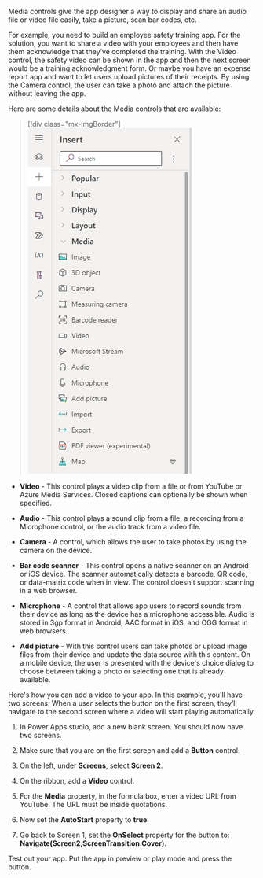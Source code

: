 Media controls give the app designer a way to display and share an audio file or video file easily, take a picture, scan bar codes, etc.

For example, you need to build an employee safety training app. For the solution, you want to share a video with your employees and then have them acknowledge that they’ve completed the training. With the Video control, the safety video can be shown in the app and then the next screen would be a training acknowledgment form. Or maybe you have an expense report app and want to let users upload pictures of their receipts. By using the Camera control, the user can take a photo and attach the picture without leaving the app.

Here are some details about the Media controls that are available:

> [!div class="mx-imgBorder"]
> ![Screenshot of the media controls menu.](../media/media-new.png)

-   **Video** - This control plays a video clip from a file or from YouTube or Azure Media Services. Closed captions can optionally be shown when specified.

-   **Audio** - This control plays a sound clip from a file, a recording from a Microphone control, or the audio track from a video file.

-   **Camera** - A control, which allows the user to take photos by using the camera on the device.

-   **Bar code scanner** - This control opens a native scanner on an Android or iOS device. The scanner automatically detects a barcode, QR code, or data-matrix code when in view. The control doesn't support scanning in a web browser.

-   **Microphone** - A control that allows app users to record sounds from their device as long as the device has a microphone accessible. Audio is stored in 3gp format in Android, AAC format in iOS, and OGG format in web browsers.

-   **Add picture** - With this control users can take photos or upload image files from their device and update the data source with this content. On a mobile device, the user is presented with the device's choice dialog to choose between taking a photo or selecting one that is already available.

Here's how you can add a video to your app. In this example, you’ll have two screens. When a user selects the button on the first screen, they’ll navigate to the second screen where a video will start playing automatically.

1.  In Power Apps studio, add a new blank screen. You should now have two screens.

1.  Make sure that you are on the first screen and add a **Button** control.

1.  On the left, under **Screens**, select **Screen 2**.

1.  On the ribbon, add a **Video** control.

1.  For the **Media** property, in the formula box, enter a video URL from YouTube. The URL must be inside quotations.

1.  Now set the **AutoStart** property to **true**.

1.  Go back to Screen 1, set the **OnSelect** property for the button to:
    **Navigate(Screen2,ScreenTransition.Cover)**.

Test out your app. Put the app in preview or play mode and press the button.